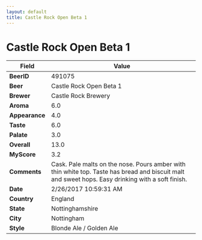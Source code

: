 ```yaml
---
layout: default
title: Castle Rock Open Beta 1
---
```


# Castle Rock Open Beta 1

| Field         | Value     |
|---------------|-----------|
| **BeerID** | 491075 |
| **Beer** | Castle Rock Open Beta 1 |
| **Brewer** | Castle Rock Brewery |
| **Aroma** | 6.0 |
| **Appearance** | 4.0 |
| **Taste** | 6.0 |
| **Palate** | 3.0 |
| **Overall** | 13.0 |
| **MyScore** | 3.2 |
| **Comments** | Cask. Pale malts on the nose. Pours amber with thin white top. Taste has bread and biscuit malt and sweet hops. Easy drinking with a soft finish. |
| **Date** | 2/26/2017 10:59:31 AM |
| **Country** | England |
| **State** | Nottinghamshire |
| **City** | Nottingham |
| **Style** | Blonde Ale / Golden Ale |
